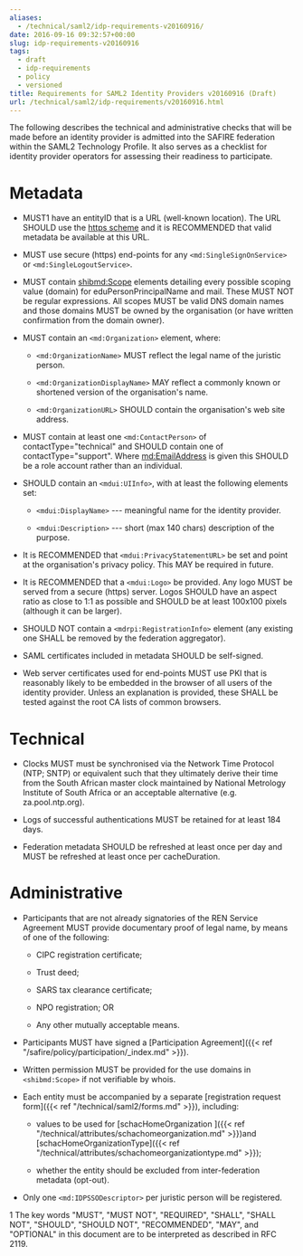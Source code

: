 ```yaml
---
aliases:
  - /technical/saml2/idp-requirements-v20160916/
date: 2016-09-16 09:32:57+00:00
slug: idp-requirements-v20160916
tags:
  - draft
  - idp-requirements
  - policy
  - versioned
title: Requirements for SAML2 Identity Providers v20160916 (Draft)
url: /technical/saml2/idp-requirements/v20160916.html
---
```


The following describes the technical and administrative checks that will be made before an identity provider is admitted into the SAFIRE federation within the SAML2 Technology Profile. It also serves as a checklist for identity provider operators for assessing their readiness to participate.

# Metadata

  * MUST1 have an entityID that is a URL (well-known location). The URL SHOULD use the [https scheme](https://tools.ietf.org/html/rfc2818#section-2.4) and it is RECOMMENDED that valid metadata be available at this URL.

  * MUST use secure (https) end-points for any `<md:SingleSignOnService>` or `<md:SingleLogoutService>`.

  * MUST contain <shibmd:Scope> elements detailing every possible scoping value (domain) for eduPersonPrincipalName and mail. These MUST NOT be regular expressions. All scopes MUST be valid DNS domain names and those domains MUST be owned by the organisation (or have written confirmation from the domain owner).

  * MUST contain an `<md:Organization>` element, where:

    * `<md:OrganizationName>` MUST reflect the legal name of the juristic person.

    * `<md:OrganizationDisplayName>` MAY reflect a commonly known or shortened version of the organisation's name.

    * `<md:OrganizationURL>` SHOULD contain the organisation's web site address.

  * MUST contain at least one `<md:ContactPerson>` of contactType="technical" and SHOULD contain one of contactType="support". Where <md:EmailAddress> is given this SHOULD be a role account rather than an individual.

  * SHOULD contain an `<mdui:UIInfo>`, with at least the following elements set:

    * `<mdui:DisplayName>` --- meaningful name for the identity provider.

    * `<mdui:Description>` --- short (max 140 chars) description of the purpose.

  * It is RECOMMENDED that `<mdui:PrivacyStatementURL>` be set and point at the organisation's privacy policy. This MAY be required in future.

  * It is RECOMMENDED that a `<mdui:Logo>` be provided. Any logo MUST be served from a secure (https) server. Logos SHOULD have an aspect ratio as close to 1:1 as possible and SHOULD be at least 100x100 pixels (although it can be larger).

  * SHOULD NOT contain a `<mdrpi:RegistrationInfo>` element (any existing one SHALL be removed by the federation aggregator).

  * SAML certificates included in metadata SHOULD be self-signed.

  * Web server certificates used for end-points MUST use PKI that is reasonably likely to be embedded in the browser of all users of the identity provider. Unless an explanation is provided, these SHALL be tested against the root CA lists of common browsers.

# Technical

  * Clocks MUST must be synchronised via the Network Time Protocol (NTP; SNTP) or equivalent such that they ultimately derive their time from the South African master clock maintained by National Metrology Institute of South Africa or an acceptable alternative (e.g. za.pool.ntp.org).

  * Logs of successful authentications MUST be retained for at least 184 days.

  * Federation metadata SHOULD be refreshed at least once per day and MUST be refreshed at least once per cacheDuration.

# Administrative

  * Participants that are not already signatories of the REN Service Agreement MUST provide documentary proof of legal name, by means of one of the following:

    * CIPC registration certificate;

    * Trust deed;

    * SARS tax clearance certificate;

    * NPO registration; OR

    * Any other mutually acceptable means.

  * Participants MUST have signed a [Participation Agreement]({{< ref "/safire/policy/participation/_index.md" >}}).

  * Written permission MUST be provided for the use domains in `<shibmd:Scope>` if not verifiable by whois.

  * Each entity must be accompanied by a separate [registration request form]({{< ref "/technical/saml2/forms.md" >}}), including:

    * values to be used for [schacHomeOrganization ]({{< ref "/technical/attributes/schachomeorganization.md" >}})and [schacHomeOrganizationType]({{< ref "/technical/attributes/schachomeorganizationtype.md" >}});

    * whether the entity should be excluded from inter-federation metadata (opt-out).

  * Only one `<md:IDPSSODescriptor>` per juristic person will be registered.

1 The key words "MUST", "MUST NOT", "REQUIRED", "SHALL", "SHALL NOT", "SHOULD", "SHOULD NOT", "RECOMMENDED", "MAY", and "OPTIONAL" in this document are to be interpreted as described in RFC 2119.

